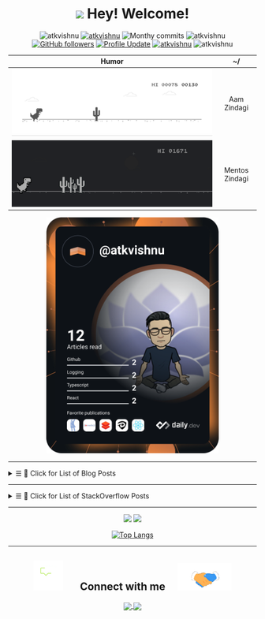 <h1 align="center"> <img src="https://emojis.slackmojis.com/emojis/images/1531849430/4246/blob-sunglasses.gif?1531849430" width="30"/> Hey! Welcome! </h1>

<p align="center"> 
    <img src="https://komarev.com/ghpvc/?username=atkvishnu" alt="atkvishnu"/>       
    <a href="https://github.com/atkvishnu?tab=repositories" target="_blank"><img src="https://badges.pufler.dev/repos/atkvishnu" alt="atkvishnu"/></a> 
    <img src="https://badges.pufler.dev/years/atkvishnu" alt="Monthy commits"/>  
    <img src="https://badges.pufler.dev/commits/monthly/atkvishnu" alt="atkvishnu"/>   
    <a href="https://github.com/atkvishnu?tab=followers"><img alt="GitHub followers" src="https://img.shields.io/github/followers/atkvishnu?color=4C1&logo=github"></a>
    <a href="https://github.com/atkvishnu/atkvishnu" target="_blank"><img alt="Profile Update" src="https://img.shields.io/github/last-commit/atkvishnu/atkvishnu?label=Profile%20update&style=fflat-square"></a>
    <a href="https://github.com/atkvishnu" target="_blank"><img alt="atkvishnu" src="https://badges.pufler.dev/visits/atkvishnu/atkvishnu?logo=GitHub&label=visits&color=success&logoColor=white&style=flat-square"/></a>
    <img src="https://badges.pufler.dev/gists/atkvishnu" alt="atkvishnu"/>
    <br/>
  <!--<img src="https://readme-jokes.vercel.app/api" alt="atkvishnu"/>-->
</p> 



|Humor|~/|
|:--:|:--:|
|![](https://github.com/atkvishnu/atkvishnu/blob/master/normal_dino.gif)|Aam Zindagi|
|![](https://github.com/atkvishnu/atkvishnu/blob/master/mentos.gif)|Mentos Zindagi|



<p align="center"><a href="https://app.daily.dev/atkvishnu"><img src="https://github.com/atkvishnu/atkvishnu/blob/master/devcard.svg" width="350" alt="Vishnu's Dev Card"/></a>
</p>

----
<details>
<summary><samp>&#9776;</samp> 📝 Click for List of Blog Posts </summary>
<br>
  
These are my latest posts on [Hashnode](https://rwx.hashnode.dev):
  
#### Hashnode Blog posts
<!-- BLOG-POST-LIST:START -->
- [5. [204. Count Primes]](https://rwx.hashnode.dev/5-204-count-primes)
- [4. Prime Sum](https://rwx.hashnode.dev/4-prime-sum)
- [3. Distribute in Circle!](https://rwx.hashnode.dev/3-distribute-in-circle)
- [2. Total Moves For Bishop!](https://rwx.hashnode.dev/2-total-moves-for-bishop)
- [1. Move Zeroes](https://rwx.hashnode.dev/1-move-zeroes)
<!-- BLOG-POST-LIST:END -->

</details>

----

<details>
<summary><samp>&#9776;</samp> 📝 Click for List of StackOverflow Posts </summary>
<br>  

These are my latest posts on [Stack Overflow](https://stackoverflow.com/users/11884426/):

#### StackOverflow Activity
<!-- STACKOVERFLOW:START -->
- [Answer by Vishnu for Copying text outside of Vim with set mouse=a enabled](https://stackoverflow.com/questions/4608161/copying-text-outside-of-vim-with-set-mouse-a-enabled/69939393#69939393)
- [Answer by Vishnu for Left Shift/ Right Shift an array using two pointers in C](https://stackoverflow.com/questions/69620162/left-shift-right-shift-an-array-using-two-pointers-in-c/69698010#69698010)
- [Left Shift/ Right Shift an array using two pointers in C](https://stackoverflow.com/questions/69620162/left-shift-right-shift-an-array-using-two-pointers-in-c)
- [Answer by Vishnu for How to add images from pc to web](https://stackoverflow.com/questions/69572531/how-to-add-images-from-pc-to-web/69572805#69572805)
- [Answer by Vishnu for Printing a list of dates in 2022 with the dd/mm/22 format using loop logic](https://stackoverflow.com/questions/69519680/printing-a-list-of-dates-in-2022-with-the-dd-mm-22-format-using-loop-logic/69519772#69519772)
<!-- STACKOVERFLOW:END -->

</details>

----

<div align="center">

<p align="center">
<img height="120em" src="https://github-readme-stats.vercel.app/api?username=atkvishnu&hide=stars&count_private=true&show_icons=true">
  
<img height="120em" src="https://github-readme-stats.vercel.app/api/wakatime?username=atkvishnu">
</p> 

</div>


<div align="center">

[![Top Langs](https://github-readme-stats.vercel.app/api/top-langs/?username=atkvishnu&langs_count=15&layout=compact)](https://github.com/anuraghazra/github-readme-stats)

</div>

----

<div align="center">

<h2> 
    <img src="https://github.com/atkvishnu/atkvishnu/blob/master/consult.gif" height="60px" width="60px">     
    &nbsp &nbsp &nbsp Connect with me &nbsp &nbsp
    <img src="https://github.com/atkvishnu/atkvishnu/blob/master/handshake.gif" height="55px" width="110px"></a>
</h2> 
  
<a href="https://twitter.com/cleanscripting">
  <img align="center" width="40px" src="https://cdn.jsdelivr.net/npm/simple-icons@v3/icons/twitter.svg" />
</a>

<a href="www.linkedin.com/in/atkvishnu">
  <img align="center" width="40px" src="https://cdn.jsdelivr.net/npm/simple-icons@v3/icons/linkedin.svg" />
</a>

</div>
